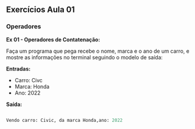 
## Exercícios Aula 01 

### Operadores 
**Ex 01 - Operadores de Contatenação:**

Faça um programa que pega recebe o nome, marca e o ano de um carro, e mostre as informações no terminal seguindo o modelo de saída:


**Entradas:**

- Carro: Civc
- Marca: Honda
- Ano: 2022

**Saída:**
```python

Vendo carro: Civic, da marca Honda,ano: 2022

```
<!--stackedit_data:
eyJoaXN0b3J5IjpbMTUwOTAzODM4Nl19
-->